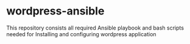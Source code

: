 # wordpress-ansible
This repository consists all required Ansible playbook and bash scripts needed for Installing and configuring wordpress application
